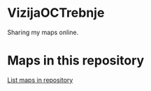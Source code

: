 
# VizijaOCTrebnje

 Sharing my maps online.

# Maps in this repository
[List maps in repository](https://maps.csr.ufmg.br/calculator/?lang=eng&map=&queryid=152&listRepository=Repository&storeurl=https://github.com/vaneurhrcnm/VizijaOCTrebnje/)